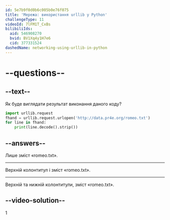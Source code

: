```yaml
---
id: 5e7b9f0d0b6c005b0e76f075
title: 'Мережа: використання urllib у Python'
challengeType: 11
videoId: 7lFM1T_CxBs
bilibiliIds:
  aid: 546908270
  bvid: BV1Xq4y1H7e6
  cid: 377331524
dashedName: networking-using-urllib-in-python
---
```


# --questions--

## --text--

Як буде виглядати результат виконання даного коду?

```python
import urllib.request
fhand = urllib.request.urlopen('http://data.pr4e.org/romeo.txt')
for line in fhand:
    print(line.decode().strip())
```

## --answers--

Лише зміст «romeo.txt».

---

Верхній колонтитул і зміст «romeo.txt».

---

Верхній та нижній колонтитули, зміст «romeo.txt».

## --video-solution--

1


